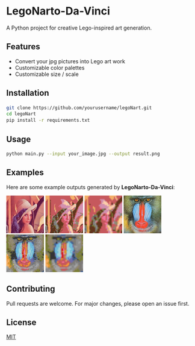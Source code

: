 # LegoNarto-Da-Vinci

A Python project for creative Lego-inspired art generation.

## Features

- Convert your jpg pictures into Lego art work
- Customizable color palettes
- Customizable size / scale

## Installation

```bash
git clone https://github.com/yourusername/legoNart.git
cd legoNart
pip install -r requirements.txt
```

## Usage

```bash
python main.py --input your_image.jpg --output result.png
```

## Examples

Here are some example outputs generated by **LegoNarto-Da-Vinci**:

<img src="resources/lena.jpg" alt="lena" width="100"/>
<img src="resources/lena_result_64_64.png" alt="lena 64x64" width="100"/>
<img src="resources/lena_result_32_32.png" alt="lena 32x32" width="100"/>

<img src="resources/baboon.jpg" alt="baboon" width="100"/>
<img src="resources/baboon_result_64_64.png" alt="baboon 64x64" width="100"/>
<img src="resources/baboon_result_32_32.png" alt="baboon 32x32" width="100"/>

## Contributing

Pull requests are welcome. For major changes, please open an issue first.

## License

[MIT](LICENSE)

